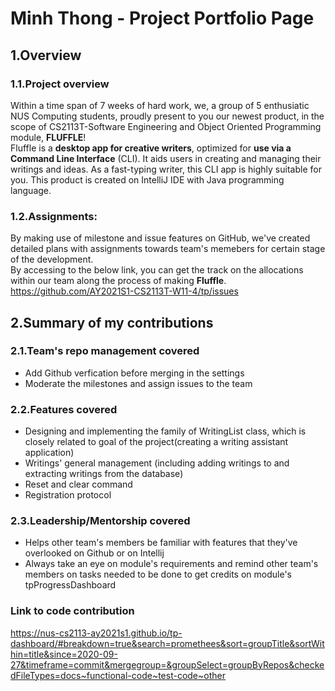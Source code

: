 # Minh Thong - Project Portfolio Page

## 1.Overview
### 1.1.Project overview
Within a time span of 7 weeks of hard work, we, a group of 5 enthusiatic NUS Computing students, proudly present to you our newest product, in the scope of CS2113T-Software Engineering and Object Oriented Programming module, **FLUFFLE**!
<br>
Fluffle is a **desktop app for creative writers**, optimized for **use via a Command Line Interface** (CLI). 
It aids users in creating and managing their writings and ideas. 
As a fast-typing writer, this CLI app is highly suitable for you.
This product is created on IntelliJ IDE with Java programming language.
<br>
### 1.2.Assignments:
By making use of milestone and issue features on GitHub, we've created detailed plans with assignments towards team's memebers for certain stage of the development.
<br>
By accessing to the below link, you can get the track on the allocations within our team along the process of making **Fluffle**.
<br>
https://github.com/AY2021S1-CS2113T-W11-4/tp/issues

## 2.Summary of my contributions

### 2.1.Team's repo management covered
* Add Github verfication before merging in the settings
* Moderate the milestones and assign issues to the team


### 2.2.Features covered
* Designing and implementing the family of WritingList class, which is closely related to goal of the project(creating a writing assistant application)
* Writings' general management (including adding writings to and extracting writings from the database)
* Reset and clear command
* Registration protocol

### 2.3.Leadership/Mentorship covered
* Helps other team's members be familiar with features that they've overlooked on Github or on Intellij
* Always take an eye on module's requirements and remind other team's members on tasks needed to be done to get credits on module's tpProgressDashboard

### Link to code contribution
https://nus-cs2113-ay2021s1.github.io/tp-dashboard/#breakdown=true&search=promethees&sort=groupTitle&sortWithin=title&since=2020-09-27&timeframe=commit&mergegroup=&groupSelect=groupByRepos&checkedFileTypes=docs~functional-code~test-code~other
